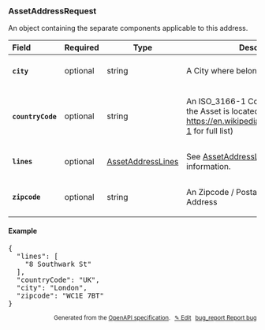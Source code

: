 <!--- This is a generated file, do not edit! -->
<!--- [START woosmap_http_schema_assetaddressrequest] -->
<h3 class="schema-object" id="AssetAddressRequest">AssetAddressRequest</h3>

An object containing the separate components applicable to this address.

| Field                                                                                                              | Required | Type                                                        | Description                                                                                                                                                                                                                     |
| :----------------------------------------------------------------------------------------------------------------- | -------- | ----------------------------------------------------------- | ------------------------------------------------------------------------------------------------------------------------------------------------------------------------------------------------------------------------------- |
| <h4 id="AssetAddressRequest-city" class="add-link schema-object-property-key"><code>city</code></h4>               | optional | string                                                      | <div class="nonref-property-description"><p>A City where belongs an Asset</p></div>                                                                                                                                             |
| <h4 id="AssetAddressRequest-countryCode" class="add-link schema-object-property-key"><code>countryCode</code></h4> | optional | string                                                      | <div class="nonref-property-description"><p>An ISO_3166-1 Country Code where the Asset is located (see <a href="https://en.wikipedia.org/wiki/ISO_3166-1">https://en.wikipedia.org/wiki/ISO_3166-1</a> for full list)</p></div> |
| <h4 id="AssetAddressRequest-lines" class="add-link schema-object-property-key"><code>lines</code></h4>             | optional | [AssetAddressLines](#AssetAddressLines "AssetAddressLines") | See [AssetAddressLines](#AssetAddressLines "AssetAddressLines") for more information.                                                                                                                                           |
| <h4 id="AssetAddressRequest-zipcode" class="add-link schema-object-property-key"><code>zipcode</code></h4>         | optional | string                                                      | <div class="nonref-property-description"><p>An Zipcode / Postal code of an Asset Address</p></div>                                                                                                                              |

<h4 class="schema-object-example" id="AssetAddressRequest-example">Example</h4>

<pre class="notranslate lang-json prettyprint">{
  "lines": [
    "8 Southwark St"
  ],
  "countryCode": "UK",
  "city": "London",
  "zipcode": "WC1E 7BT"
}</pre>

<p style="text-align: right; font-size: smaller;">Generated from the <a data-label="openapi-github" href="https://github.com/woosmap/openapi-specification" title="Woosmap OpenAPI Specification" class="external">OpenAPI specification</a>.
<a data-label="openapi-github-woosmap-http-schema-assetaddressrequest" data-action="edit" style="margin-left: 5px;" href="https://github.com/woosmap/openapi-specification/blob/main/specification/schemas/AssetAddressRequest.yml" title="Edit on GitHub">✎ Edit</a>
<a data-label="openapi-github-woosmap-http-schema-assetaddressrequest" data-action="bug" style="margin-left: 5px;" href="https://github.com/woosmap/openapi-specification/issues/new?assignees=&labels=type%3A+bug%2C+triage+me&template=bug_report.md&title=[schemas] Bug - AssetAddressRequest" title="File bug for schemas on GitHub"><span class="material-icons">bug_report</span> Report bug</a>
</p>

<!--- [END woosmap_http_schema_assetaddressrequest] -->
